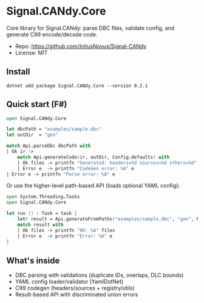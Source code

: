 # Signal.CANdy.Core

Core library for Signal.CANdy: parse DBC files, validate config, and generate C99 encode/decode code.

- Repo: https://github.com/InitusNovus/Signal-CANdy
- License: MIT

## Install

```
dotnet add package Signal.CANdy.Core --version 0.2.1
```

## Quick start (F#)

```fsharp
open Signal.CANdy.Core

let dbcPath = "examples/sample.dbc"
let outDir  = "gen"

match Api.parseDbc dbcPath with
| Ok ir ->
    match Api.generateCode(ir, outDir, Config.defaults) with
    | Ok files -> printfn "Generated: headers=%d sources=%d others=%d" (List.length files.Headers) (List.length files.Sources) (List.length files.Others)
    | Error e  -> printfn "CodeGen error: %A" e
| Error e -> printfn "Parse error: %A" e
```

Or use the higher-level path-based API (loads optional YAML config):

```fsharp
open System.Threading.Tasks
open Signal.CANdy.Core

let run () : Task = task {
    let! result = Api.generateFromPaths("examples/sample.dbc", "gen", None)
    match result with
    | Ok files -> printfn "OK: %A" files
    | Error e  -> printfn "Error: %A" e
}
```

## What's inside
- DBC parsing with validations (duplicate IDs, overlaps, DLC bounds)
- YAML config loader/validator (YamlDotNet)
- C99 codegen (headers/sources + registry/utils)
- Result-based API with discriminated union errors
